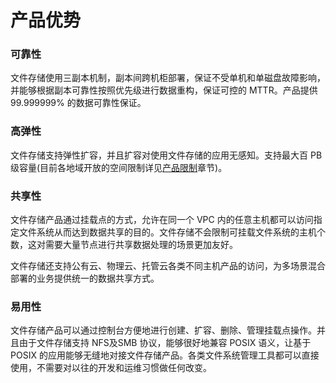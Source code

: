 

# 产品优势

### 可靠性
文件存储使用三副本机制，副本间跨机柜部署，保证不受单机和单磁盘故障影响，并能够根据副本可靠性按照优先级进行数据重构，保证可控的 MTTR。产品提供 99.999999% 的数据可靠性保证。

### 高弹性
文件存储支持弹性扩容，并且扩容对使用文件存储的应用无感知。支持最大百 PB 级容量(目前各地域开放的空间限制详见[产品限制](/ufs/ufs_manual_instruction/limit)章节)。

### 共享性
文件存储产品通过挂载点的方式，允许在同一个 VPC 内的任意主机都可以访问指定文件系统从而达到数据共享的目的。文件存储不会限制可挂载文件系统的主机个数，这对需要大量节点进行共享数据处理的场景更加友好。

文件存储还支持公有云、物理云、托管云各类不同主机产品的访问，为多场景混合部署的业务提供统一的数据共享方式。

### 易用性
文件存储产品可以通过控制台方便地进行创建、扩容、删除、管理挂载点操作。并且由于文件存储支持 NFS及SMB 协议，能够很好地兼容 POSIX 语义，让基于 POSIX 的应用能够无缝地对接文件存储产品。各类文件系统管理工具都可以直接使用，不需要对以往的开发和运维习惯做任何改变。
